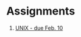 # Assignments

[comment]: # (when you uncomment the assignment, add a leading paren)

1. [UNIX - due Feb. 10](assignments/assignment-1/)

[comment]: # ([HTML - due Feb 18] assignments/assignment-2/)

[comment]: # ([CSS - due Mar 1] assignments/assignment-3/)

[comment]: # ([Raster Graphics - due Mar 8] assignments/assignment-4/)

[comment]: # ([Vector Graphics - due Mar 15] assignments/assignment-5/)

[comment]: # ([Page Layout - due Mar 31] assignments/assignment-6/)

[comment]: # ([Responsive Design- due April 7] assignments/assignment-7/)

[comment]: # ([Javascript-due April 21] assignments/assignment-8/)

[comment]: # ([Final Project-due May 5] assignments/assignment-9/)